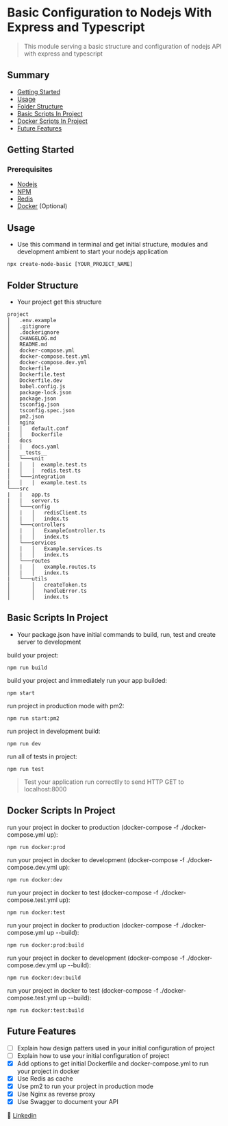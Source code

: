 # Basic Configuration to Nodejs With Express and Typescript

> This module serving a basic structure and configuration of nodejs API with express and typescript  

## Summary

- [Getting Started](#getting-started)
- [Usage](#usage)
- [Folder Structure](#folder-structure)
- [Basic Scripts In Project](#basic-scripts-in-project)
- [Docker Scripts In Project](#docker-scripts-in-project)
- [Future Features](#future-features)

## Getting Started

### Prerequisites

- [Nodejs](https://nodejs.org/en/)
- [NPM](https://www.npmjs.com/get-npm)
- [Redis](https://redis.io/)
- [Docker](https://www.docker.com/get-started) (Optional)

## Usage

- Use this command in terminal and get initial structure, modules and development ambient to start your nodejs application

```shell
npx create-node-basic [YOUR_PROJECT_NAME]
```

## Folder Structure
- Your project get this structure
```
project
│   .env.example
│   .gitignore
│   .dockerignore
│   CHANGELOG.md
│   README.md
│   docker-compose.yml
│   docker-compose.test.yml
│   docker-compose.dev.yml
│   Dockerfile
│   Dockerfile.test
│   Dockerfile.dev
│   babel.config.js
│   package-lock.json
│   package.json
│   tsconfig.json
│   tsconfig.spec.json
│   pm2.json
│   nginx
|   │   default.conf
|   │   Dockerfile
│   docs
|   │   docs.yaml
│   __tests__
│   └───unit
|   │   |  example.test.ts
|   │   |  redis.test.ts
│   └───integration
|   │   |  example.test.ts
└───src
|   |   app.ts
|   |   server.ts
│   └───config
│   |   │   redisClient.ts
│   |   │   index.ts
│   └───controllers
│   |   │   ExampleController.ts
│   |   │   index.ts
│   └───services
│   |   │   Example.services.ts
│   |   │   index.ts
│   └───routes
│   |   │   example.routes.ts
│   |   │   index.ts
|   └───utils
│       │   createToken.ts
│       │   handleError.ts
│       │   index.ts
```

## Basic Scripts In Project

- Your package.json have initial commands to build, run, test and create server to development

build your project:
```shell
npm run build
```

build your project and immediately run your app builded:
```shell
npm start
```

run project in production mode with pm2:
```shell
npm run start:pm2
```

run project in development build:
```shell
npm run dev
```

run all of tests in project:
```shell
npm run test
```
> Test your application run correctlly to send HTTP GET to localhost:8000

## Docker Scripts In Project

run your project in docker to production (docker-compose -f ./docker-compose.yml up):
```shell
npm run docker:prod
```

run your project in docker to development (docker-compose -f ./docker-compose.dev.yml up):
```shell
npm run docker:dev
```

run your project in docker to test (docker-compose -f ./docker-compose.test.yml up):
```shell
npm run docker:test
```

run your project in docker to production (docker-compose -f ./docker-compose.yml up --build):
```shell
npm run docker:prod:build
```

run your project in docker to development (docker-compose -f ./docker-compose.dev.yml up --build):
```shell
npm run docker:dev:build
```

run your project in docker to test (docker-compose -f ./docker-compose.test.yml up --build):
```shell
npm run docker:test:build
```

## Future Features

- [ ] Explain how design patters used in your initial configuration of project
- [ ] Explain how to use your initial configuration of project
- [x] Add options to get initial Dockerfile and docker-compose.yml to run your project in docker
- [x] Use Redis as cache
- [x] Use pm2 to run your project in production mode
- [x] Use Nginx as reverse proxy
- [x] Use Swagger to document your API

👔 [Linkedin](https://www.linkedin.com/in/mateus-cardoso-dos-santos-19a68a181/)